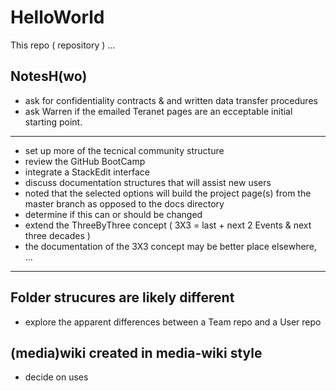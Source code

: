 # HelloWorld
This repo ( repository ) ...

## NotesH(wo)
* ask for confidentiality contracts & and written data transfer procedures
* ask Warren if the emailed Teranet pages are an ecceptable initial starting point.

<hr>

* set up more of the tecnical community structure
* review the GitHub BootCamp
* integrate a StackEdit interface
* discuss documentation structures that will assist new users
* noted that the selected options will build the project page(s) from the master branch as opposed to the docs directory
* determine if this can or should be changed
* extend the ThreeByThree concept ( 3X3 = last + next 2 Events & next three decades )
* the documentation of the 3X3 concept may be better place elsewhere,
...

<hr>

## Folder strucures are likely different
* explore the apparent differences between a Team repo and a User repo

## (media)wiki created in media-wiki style
* decide on uses
